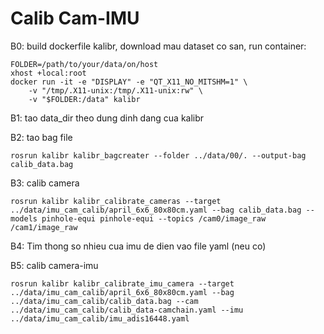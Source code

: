 # Calib Cam-IMU
B0: build dockerfile kalibr, download mau dataset co san, run container:

```
FOLDER=/path/to/your/data/on/host
xhost +local:root
docker run -it -e "DISPLAY" -e "QT_X11_NO_MITSHM=1" \
    -v "/tmp/.X11-unix:/tmp/.X11-unix:rw" \
    -v "$FOLDER:/data" kalibr
```

B1: tao data_dir theo dung dinh dang cua kalibr

B2: tao bag file

```
rosrun kalibr kalibr_bagcreater --folder ../data/00/. --output-bag calib_data.bag
```

B3: calib camera

```
rosrun kalibr kalibr_calibrate_cameras --target ../data/imu_cam_calib/april_6x6_80x80cm.yaml --bag calib_data.bag --models pinhole-equi pinhole-equi --topics /cam0/image_raw /cam1/image_raw
```

B4: Tim thong so nhieu cua imu de dien vao file yaml (neu co)

B5: calib camera-imu

```
rosrun kalibr kalibr_calibrate_imu_camera --target ../data/imu_cam_calib/april_6x6_80x80cm.yaml --bag ../data/imu_cam_calib/calib_data.bag --cam ../data/imu_cam_calib/calib_data-camchain.yaml --imu ../data/imu_cam_calib/imu_adis16448.yaml
```
